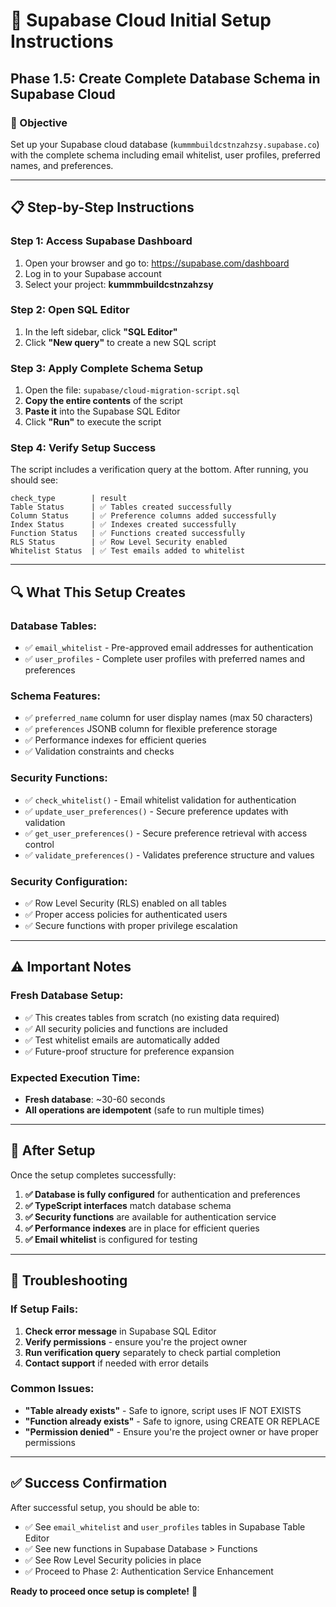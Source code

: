 # 🚀 Supabase Cloud Initial Setup Instructions

## **Phase 1.5: Create Complete Database Schema in Supabase Cloud**

### **🎯 Objective**
Set up your Supabase cloud database (`kummmbuildcstnzahzsy.supabase.co`) with the complete schema including email whitelist, user profiles, preferred names, and preferences.

---

## **📋 Step-by-Step Instructions**

### **Step 1: Access Supabase Dashboard**
1. Open your browser and go to: https://supabase.com/dashboard
2. Log in to your Supabase account
3. Select your project: **kummmbuildcstnzahzsy**

### **Step 2: Open SQL Editor**
1. In the left sidebar, click **"SQL Editor"**
2. Click **"New query"** to create a new SQL script

### **Step 3: Apply Complete Schema Setup**
1. Open the file: `supabase/cloud-migration-script.sql`
2. **Copy the entire contents** of the script
3. **Paste it** into the Supabase SQL Editor
4. Click **"Run"** to execute the script

### **Step 4: Verify Setup Success**
The script includes a verification query at the bottom. After running, you should see:

```
check_type        | result
Table Status      | ✅ Tables created successfully
Column Status     | ✅ Preference columns added successfully  
Index Status      | ✅ Indexes created successfully
Function Status   | ✅ Functions created successfully
RLS Status        | ✅ Row Level Security enabled
Whitelist Status  | ✅ Test emails added to whitelist
```

---

## **🔍 What This Setup Creates**

### **Database Tables:**
- ✅ `email_whitelist` - Pre-approved email addresses for authentication
- ✅ `user_profiles` - Complete user profiles with preferred names and preferences

### **Schema Features:**
- ✅ `preferred_name` column for user display names (max 50 characters)
- ✅ `preferences` JSONB column for flexible preference storage
- ✅ Performance indexes for efficient queries
- ✅ Validation constraints and checks

### **Security Functions:**
- ✅ `check_whitelist()` - Email whitelist validation for authentication
- ✅ `update_user_preferences()` - Secure preference updates with validation
- ✅ `get_user_preferences()` - Secure preference retrieval with access control
- ✅ `validate_preferences()` - Validates preference structure and values

### **Security Configuration:**
- ✅ Row Level Security (RLS) enabled on all tables
- ✅ Proper access policies for authenticated users
- ✅ Secure functions with proper privilege escalation

---

## **⚠️ Important Notes**

### **Fresh Database Setup:**
- ✅ This creates tables from scratch (no existing data required)
- ✅ All security policies and functions are included
- ✅ Test whitelist emails are automatically added
- ✅ Future-proof structure for preference expansion

### **Expected Execution Time:**
- **Fresh database**: ~30-60 seconds
- **All operations are idempotent** (safe to run multiple times)

---

## **🎯 After Setup**

Once the setup completes successfully:

1. **✅ Database is fully configured** for authentication and preferences
2. **✅ TypeScript interfaces** match database schema
3. **✅ Security functions** are available for authentication service
4. **✅ Performance indexes** are in place for efficient queries
5. **✅ Email whitelist** is configured for testing

---

## **🚨 Troubleshooting**

### **If Setup Fails:**
1. **Check error message** in Supabase SQL Editor
2. **Verify permissions** - ensure you're the project owner
3. **Run verification query** separately to check partial completion
4. **Contact support** if needed with error details

### **Common Issues:**
- **"Table already exists"** - Safe to ignore, script uses IF NOT EXISTS
- **"Function already exists"** - Safe to ignore, using CREATE OR REPLACE
- **"Permission denied"** - Ensure you're the project owner or have proper permissions

---

## **✅ Success Confirmation**

After successful setup, you should be able to:
- ✅ See `email_whitelist` and `user_profiles` tables in Supabase Table Editor
- ✅ See new functions in Supabase Database > Functions
- ✅ See Row Level Security policies in place
- ✅ Proceed to Phase 2: Authentication Service Enhancement

**Ready to proceed once setup is complete!** 🚀
